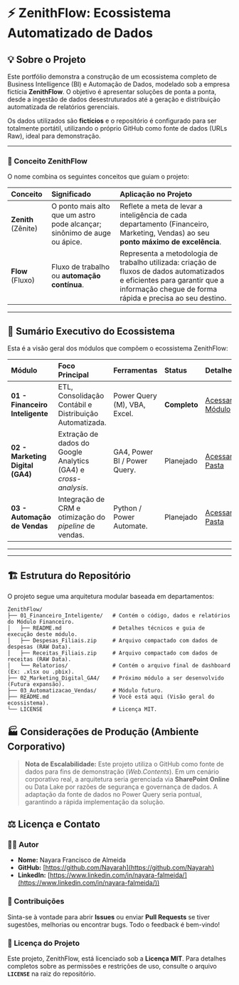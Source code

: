 
# ⚡ ZenithFlow: Ecossistema Automatizado de Dados

## 💡 Sobre o Projeto
Este portfólio demonstra a construção de um ecossistema completo de Business Intelligence (BI) e Automação de Dados, modelado sob a empresa fictícia **ZenithFlow**. O objetivo é apresentar soluções de ponta a ponta, desde a ingestão de dados desestruturados até a geração e distribuição automatizada de relatórios gerenciais.

Os dados utilizados são **fictícios** e o repositório é configurado para ser totalmente portátil, utilizando o próprio GitHub como fonte de dados (URLs Raw), ideal para demonstração.

***

### 🌟 Conceito ZenithFlow
O nome combina os seguintes conceitos que guiam o projeto:

| Conceito | Significado | Aplicação no Projeto |
| :--- | :--- | :--- |
| **Zenith** (Zênite) | O ponto mais alto que um astro pode alcançar; sinônimo de auge ou ápice. | Reflete a meta de levar a inteligência de cada departamento (Financeiro, Marketing, Vendas) ao seu **ponto máximo de excelência**. |
| **Flow** (Fluxo) | Fluxo de trabalho ou **automação contínua**. | Representa a metodologia de trabalho utilizada: criação de fluxos de dados automatizados e eficientes para garantir que a informação chegue de forma rápida e precisa ao seu destino. |

---

## 🔗 Sumário Executivo do Ecossistema

Esta é a visão geral dos módulos que compõem o ecossistema ZenithFlow:

| Módulo | Foco Principal | Ferramentas | Status | Detalhes |
| :--- | :--- | :--- | :--- | :--- |
| **01 - Financeiro Inteligente** | ETL, Consolidação Contábil e Distribuição Automatizada. | Power Query (M), VBA, Excel. | **Completo** | [Acessar Módulo](./01_Financeiro_Inteligente/README.md) |
| **02 - Marketing Digital (GA4)** | Extração de dados do Google Analytics (GA4) e *cross-analysis*. | GA4, Power BI / Power Query. | Planejado | [Acessar Pasta](./02_Marketing_Digital_GA4/) |
| **03 - Automação de Vendas** | Integração de CRM e otimização do *pipeline* de vendas. | Python / Power Automate. | Planejado | [Acessar Pasta](./03_Automatizacao_Vendas/) |

---

---
## 🏗️ Estrutura do Repositório
O projeto segue uma arquitetura modular baseada em departamentos:
```
ZenithFlow/
├── 01_Financeiro_Inteligente/   # Contém o código, dados e relatórios do Módulo Financeiro.
│   ├── README.md                # Detalhes técnicos e guia de execução deste módulo.
│   ├── Despesas_Filiais.zip     # Arquivo compactado com dados de despesas (RAW Data).
│   ├── Receitas_Filiais.zip     # Arquivo compactado com dados de receitas (RAW Data).
│   └── Relatorios/              # Contém o arquivo final de dashboard (Ex: .xlsx ou .pbix).
├── 02_Marketing_Digital_GA4/    # Próximo módulo a ser desenvolvido (Futura expansão).
├── 03_Automatizacao_Vendas/     # Módulo futuro.
├── README.md                    # Você está aqui (Visão geral do ecossistema).
└── LICENSE                      # Licença MIT.
```


## 🏭 Considerações de Produção (Ambiente Corporativo)
>**Nota de Escalabilidade:** Este projeto utiliza o GitHub como fonte de dados para fins de demonstração (*Web.Contents*). Em um cenário corporativo real, a arquitetura seria gerenciada via **SharePoint Online** ou Data Lake por razões de segurança e governança de dados. A adaptação da fonte de dados no Power Query seria pontual, garantindo a rápida implementação da solução.


## ⚖️ Licença e Contato

### 👨‍💻 Autor
- **Nome:** Nayara Francisco de Almeida
- **GitHub:** [https://github.com/Nayarah](https://github.com/Nayarah)
- **LinkedIn:** [https://www.linkedin.com/in/nayara-falmeida/](https://www.linkedin.com/in/nayara-falmeida/))
### 🤝 Contribuições
Sinta-se à vontade para abrir **Issues** ou enviar **Pull Requests** se tiver sugestões, melhorias ou encontrar bugs. Todo o feedback é bem-vindo!

### 📄 Licença do Projeto
Este projeto, ZenithFlow, está licenciado sob a **Licença MIT**. Para detalhes completos sobre as permissões e restrições de uso, consulte o arquivo **`LICENSE`** na raiz do repositório.